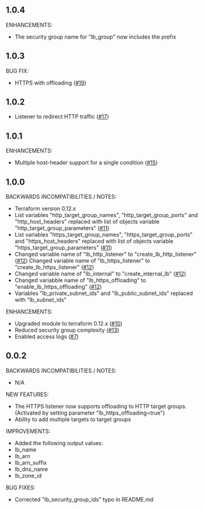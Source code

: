 ## 1.0.4

ENHANCEMENTS:

* The security group name for "lb_group" now includes the prefix

## 1.0.3

BUG FIX:

* HTTPS with offloading ([#19](https://github.com/zoitech/terraform-aws-alb/issues/19))

## 1.0.2

* Listener to redirect HTTP traffic ([#17](https://github.com/zoitech/terraform-aws-alb/issues/17))

## 1.0.1

ENHANCEMENTS:

* Multiple host-header support for a single condition ([#15](https://github.com/zoitech/terraform-aws-alb/issues/15))

## 1.0.0

BACKWARDS INCOMPATIBILITIES / NOTES:

* Terraform version 0.12.x
* List variables "http_target_group_names", "http_target_group_ports" and "http_host_headers" replaced with list of objects variable "http_target_group_parameters" ([#11](https://github.com/zoitech/terraform-aws-alb/issues/11))
* List variables "https_target_group_names", "https_target_group_ports" and "https_host_headers" replaced with list of objects variable "https_target_group_parameters" ([#11](httpss://github.com/zoitech/terraform-aws-alb/issues/11))
* Changed variable name of "lb_http_listener" to "create_lb_http_listener" ([#12](https://github.com/zoitech/terraform-aws-alb/issues/12))
Changed variable name of "lb_https_listener" to "create_lb_https_listener" ([#12](httpss://github.com/zoitech/terraform-aws-alb/issues/12))
* Changed variable name of "lb_internal" to "create_internal_lb" ([#12](httpss://github.com/zoitech/terraform-aws-alb/issues/12))
* Changed variabble name of "lb_https_offloading" to "enable_lb_https_offloading" ([#12](httpss://github.com/zoitech/terraform-aws-alb/issues/12))
* Variables "lb_private_subnet_ids" and "lb_public_subnet_ids" replaced with "lb_subnet_ids"

ENHANCEMENTS:

* Upgraded module to terraform 0.12.x ([#10](https://github.com/zoitech/terraform-aws-alb/issues/10))
* Reduced security group complexity ([#13](https://github.com/zoitech/terraform-aws-alb/issues/13))
* Enabled access logs ([#7](https://github.com/zoitech/terraform-aws-alb/issues/7))

## 0.0.2

BACKWARDS INCOMPATIBILITIES / NOTES:

* N/A

NEW FEATURES:

* The HTTPS listener now supports offloading to HTTP target groups.
(Activated by setting parameter "lb_https_offloading=true")
* Ability to add multiple targets to target groups

IMPROVEMENTS:

* Added the following output values:  
 * lb_name
 * lb_arn
 * lb_arn_suffix
 * lb_dns_name
 * lb_zone_id

BUG FIXES:

* Corrected "lb_security_group_ids" typo in README.md
